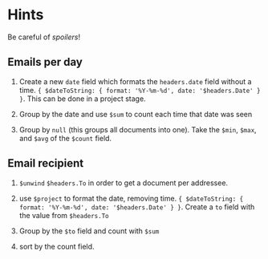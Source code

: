 # Hints

Be careful of *spoilers*!

## Emails per day

1. Create a new `date` field which formats the
`headers.date` field without a time.
`{ $dateToString: { format: '%Y-%m-%d', date: '$headers.Date' } }`. This can be done in a
project stage.

1. Group by the date and use `$sum` to count each
time that date was seen

1. Group by `null` (this groups all documents into
one). Take the `$min`, `$max`, and `$avg` of the
`$count` field.

## Email recipient

1. `$unwind` `$headers.To` in order to get a document
per addressee.

1. use `$project` to format the date, removing time.
`{ $dateToString: { format: '%Y-%m-%d', date: '$headers.Date' } }`. Create a `to` field with the
value from `$headers.To`

1. Group by the `$to` field and count with `$sum`

1. sort by the count field.
